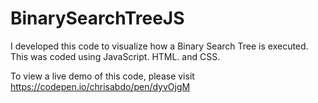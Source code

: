# BinarySearchTreeJS

I developed this code to visualize how a Binary Search Tree is executed. This was coded using JavaScript. HTML. and CSS.

To view a live demo of this code, please visit https://codepen.io/chrisabdo/pen/dyvOjgM
